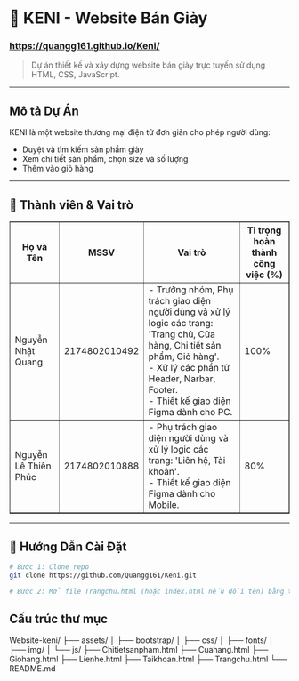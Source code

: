 # 👟 KENI - Website Bán Giày 
### https://quangg161.github.io/Keni/

> Dự án thiết kế và xây dựng website bán giày trực tuyến sử dụng HTML, CSS, JavaScript.

---

## Mô tả Dự Án

KENI là một website thương mại điện tử đơn giản cho phép người dùng:
- Duyệt và tìm kiếm sản phẩm giày
- Xem chi tiết sản phẩm, chọn size và số lượng
- Thêm vào giỏ hàng

---

## 👥 Thành viên & Vai trò

<table border="1" cellpadding="8" cellspacing="0">
  <thead>
    <tr>
      <th>Họ và Tên</th>
      <th>MSSV</th>
      <th>Vai trò</th>
      <th>Tỉ trọng hoàn thành công việc (%)</th>
    </tr>
  </thead>
  <tbody>
    <tr>
      <td>Nguyễn Nhật Quang</td>
      <td>2174802010492</td>
      <td>
        - Trưởng nhóm, Phụ trách giao diện người dùng và xử lý logic các trang: 'Trang chủ, Cửa hàng, Chi tiết sản phẩm, Giỏ hàng'.<br>
        - Xử lý các phần tử Header, Narbar, Footer.<br>
        - Thiết kế giao diện Figma dành cho PC.
      </td>
      <td>100%</td>
    </tr>
    <tr>
      <td>Nguyễn Lê Thiên Phúc</td>
      <td>2174802010888</td>
      <td>
        - Phụ trách giao diện người dùng và xử lý logic các trang: 'Liên hệ, Tài khoản'.<br>
        - Thiết kế giao diện Figma dành cho Mobile.
      </td>
      <td>80%</td>
    </tr>
  </tbody>
</table>


---

## 🚀 Hướng Dẫn Cài Đặt

```bash
# Bước 1: Clone repo
git clone https://github.com/Quangg161/Keni.git

# Bước 2: Mở file Trangchu.html (hoặc index.html nếu đổi tên) bằng trình duyệt
```
## Cấu trúc thư mục
Website-keni/
├── assets/
│   ├── bootstrap/
│   ├── css/
│   ├── fonts/
│   ├── img/
│   └── js/
├── Chitietsanpham.html
├── Cuahang.html
├── Giohang.html
├── Lienhe.html
├── Taikhoan.html
├── Trangchu.html
└── README.md
